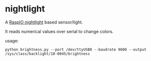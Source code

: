 # nightlight
A [RaspIO nightlight](https://github.com/raspitv/nl) based sensor/light.

It reads numerical values over serial to change colors.

usage:

```
python brightness.py --port /dev/ttyUSB0 --baudrate 9600 --output /sys/class/backlight/10-0045/brightness
```
